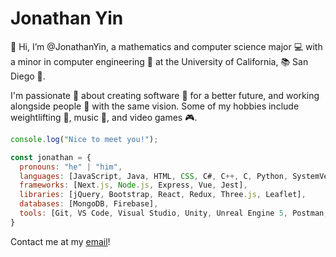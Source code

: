 # Jonathan Yin
👋 Hi, I’m @JonathanYin, a mathematics and computer science major 💻 with a minor in computer engineering 💾 at the University of California, 📚 San Diego 🔱.

I'm passionate 💞 about creating software 👾 for a better future, and working alongside people 💼 with the same vision. Some of my hobbies include weightlifting 🦾, music 🎹, and video games 🎮. 

```javascript
console.log("Nice to meet you!");

const jonathan = {
  pronouns: "he" | "him",
  languages: [JavaScript, Java, HTML, CSS, C#, C++, C, Python, SystemVerilog, Haskell],
  frameworks: [Next.js, Node.js, Express, Vue, Jest],
  libraries: [jQuery, Bootstrap, React, Redux, Three.js, Leaflet],
  databases: [MongoDB, Firebase],
  tools: [Git, VS Code, Visual Studio, Unity, Unreal Engine 5, Postman, Agile]
}
```

Contact me at my [email](mailto:joyin@ucsd.edu)! 
<!---
JonathanYin/JonathanYin is a ✨ special ✨ repository because its `README.md` (this file) appears on your GitHub profile.
You can click the Preview link to take a look at your changes.
--->
